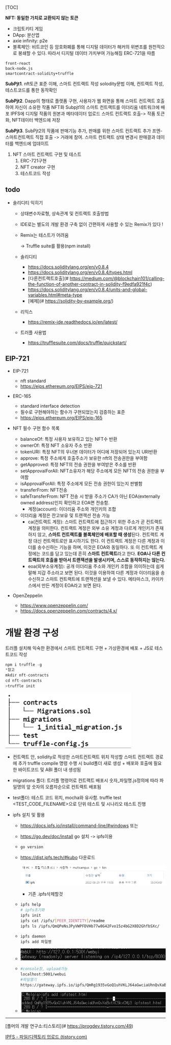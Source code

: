 [TOC]

**NFT: 동일한 가치로 교환되지 않는 토큰**

- 크립토키티 게임
- DApp: 분산앱
- axie infinity: p2e
- 블록체인: 비트코인 등 암호화폐를 통해 디지털 데이터가 해커의 위변조를 원천적으로 봉쇄할 수 있다. 따라서 디지털 데이터 가치부여 가능해짐
  ERC-721을 따름



```
front-react
back-node.js
smartcontract-solidity+truffle
```



**SubPjt1**. nft토큰 표준 이해, 스마트 컨트랙트 작성
			  solodity문법 이해, 컨트랙트 작성, 테스트코드를 통한 동작확인

**SubPjt2**. Dapp의 형태로 플랫폼 구현, 
			사용자가 웹 화면을 통해 스마트 컨트랙트 호출하여 자신이 소유한 작품 NFT화
			Subpjt1의 스마트 컨트랙트를 이더리움 네트워크에 배포
			IPFS에 디지털 작품의 원본과 메타데이터 업로드
			스마트 컨트랙트 호출-> 작품 토큰화, NFT데이터 백엔드에 저장

**SubPjt3**. SubPjt2의 작품에 판매기능 추가, 판매를 위한 스마트 컨트랙트 추가
			  프엔-스마트컨트랙트 직접 호출 -> 거래에 참여. 스마트 컨트랙트 상태 변경시 판매결과 데이터를 백엔드에 업데이트



1) NFT 스마트 컨트랙트 구현 및 테스트
   1) ERC-721구현
   2) NFT creator 구현
   3) 테스트코드 작성

## todo

- 솔리디티 익히기

  - 상태변수자료형, 상속관계 및 컨트랙트 호출방법

  - IDE로는 별도의 개발 환경 구축 없이 간편하게 사용할 수 있는 Remix가 있다 !

  - Remix는 테스트가 어려움

    -> Truffle suite를 활용(npm install)

  - 솔리디티
    - https://docs.soliditylang.org/en/v0.8.4
    - https://docs.soliditylang.org/en/v0.8.4/types.html
    - [다른컨트랙트호출](# https://medium.com/@blockchain101/calling-the-function-of-another-contract-in-solidity-f9edfa921f4c)
    - https://docs.soliditylang.org/en/v0.8.4/units-and-global-variables.html#meta-type
    - [예제](# https://solidity-by-example.org/)
  - 리믹스
    - https://remix-ide.readthedocs.io/en/latest/
  - 트러플 사용법
    - https://trufflesuite.com/docs/truffle/quickstart/

## EIP-721

- EIP-721
  - nft standard
  - https://eips.ethereum.org/EIPS/eip-721
- ERC-165
  - standard interface detection
  - 필수로 구현해야하는 함수가 구현되었는지 검증하는 표준
  - https://eips.ethereum.org/EIPS/eip-165
- NFT 필수 구현 함수 목록
  - balanceOf: 특정 사용자 보유하고 있는 NFT수 반환
  - ownerOf: 특정 NFT 소유자 주소 반환
  - tokenURI: 특정 NFT의 우너본 데이터가 어디에 저장되어 있는지 URI반환
  - approve: 특정 주소에게 호출주소가 보유한 nft의 전송권한을 부여함
  - getApproved: 특정 NFT의 전송 권한을 부여받은 주소를 반환
  - setApprovalForAll: NFT소유자가 해당 주소에게 모든 NFT의 전송 권한을 부여함
  - isApprovalForAll: 특정 주소에게 모든 전송 권한이 있는지 판별함
  - transferFrom: NFT전송
  - safeTransferFrom: NFT 전송 시 받을 주소가 CA가 아닌 EOA(externally owned address)인지 확인하고 EOA면 전송함.
    - 계정(account): 이더리움 주소와 개인키의 조합
  - 이더리움 계정은 잔고보유 및 트랜잭션 전송 가능
    - ca(컨트랙트 계정):  스마트 컨트랙트에 접근하기 위한 주소가 곧 컨트랙트 계정을 의미한다.
      컨트랙트 계정은 외부 소유 계정과 다르게 개인키가 존재하지 않고, **스마트 컨트랙트를 블록체인에 배포할 때 생성**된다. 컨트랙트 계정 대신 컨트랙트로만 표시하기도 한다. 이 컨트랙트 계정은 다른 계정과 이더를 송수신하는 기능을 하며, 이것은 EOA와 동일하다. 또 이 컨트랙트 계정에는 코드를 담고 있는데 흔히 **스마트 컨트랙트**라고 한다. **EOA나 다른 컨트랙트의 호출을 받아서 트랜잭션을 발생시키며, 스스로 동작하지는 않는다.** 
    - eoa(외부소유계정): 공개 이더리움 주소와 개인키 조합을 의미하는데 쉽게 말해 지갑 주소라고 보면 된다. 이것을 이용하여 다른 계정과 이더리움을 송수신하고 스마트 컨트랙트에 트랜잭션을 보낼 수 있다. 메타마스크, 카이카스에서 만든 계정이 EOA라고 보면 된다.
- OpenZeppelin

  - https://www.openzeppelin.com/
  - https://docs.openzeppelin.com/contracts/4.x/




# 개발 환경 구성

트러플 설치해 익숙한 환경에서 스마트 컨트랙트 구현 + 가상환경에 배포 + JS로 테스트코드 작성

```js
npm i truffle -g
*참고
mkdir nft-contracts
cd nft-contracts
>truffle init
```

![image-20220829220846028](images/image-20220829220846028.png) 

- 컨트랙트 안, solidity로 적성한 스마트컨트랙트 위치
  작성할 스마트 컨트랙트 경로에 추가
  truffle compile 명령 수행 시 build폴더 새로 생성 + 배포와 호출에 필요한 바이트코드 및 ABI 폴더 내 생성됨

- migrations 폴더: 트러플 명령어로 컨트랙트 배포시 숫자_파일명.js정의에 따라 파일명의 앞 숫자의 오름차순으로 컨트랙트 배포됨

- test폴더: 테스트 코드 위치, mocha와 유사함.
  truffle test <TEST_CODE_FILENAME>으로 단위 테스트 및 시나리오 테스트 진행

- ipfs 설치 및 활용

  - https://docs.ipfs.io/install/command-line/#windows 또는
  - https://go.dev/doc/install
    go 설치 -> ipfs이용

  - ```bash
    go version
    ```

  - https://dist.ipfs.tech/#kubo
    다운로드

    ![image-20220830002325233](images/image-20220830002325233.png) 

    * 기존 .ipfs삭제할것

  - ```bash
    ipfs help
    # ipfs초기화
    ipfs init
    ipfs cat /ipfs/[PEER_IDENTITY]/readme
    ipfs ls /ipfs/QmQPeNsJPyVWPFDVHb77w8G42Fvo15z4bG2X8D2GhfbSXc/
    ```

  - ```bash
    ipfs daemon
    ipfs add 파일명
    ```

  - ![image-20220830005515207](images/image-20220830005515207.png)

  - ```bash
    #console창, upload가능
    localhost:5001/webui
    #파일열기
    https://gateway.ipfs.io/ipfs/QmRg1935vGoQ1uhVKLJ64aGwciaUhnQvXaBxtXC5kxCMj3
    ```

  - ![image-20220830011348877](images/image-20220830011348877.png) 





---

[플머의 개발 연구소:티스토리](# https://progdev.tistory.com/49)

[IPFS - 파일/디렉토리 업로드 (tistory.com)](https://biteth.tistory.com/15)